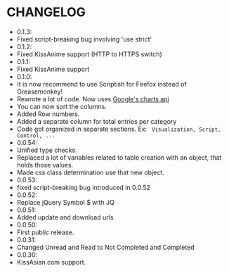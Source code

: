 # CHANGELOG  
- 0.1.3:
 - Fixed script-breaking bug involving 'use strict'
- 0.1.2:
 - Fixed KissAnime support (HTTP to HTTPS switch)
- 0.1.1:
 - Fixed KissAnime support
- 0.1.0:
 - It is now recommend to use Scriptish for Firefox instead of Greasemonkey!
 - Rewrote a lot of code. Now uses [Google's charts api](https://developers.google.com/chart/)
 - You can now sort the columns.
 - Added Row numbers.
 - Added a separate column for total entries per category
 - Code got organized in separate sections. Ex: ``` Visualization, Script, Control, ...```
- 0.0.54:
 - Unified type checks.
 - Replaced a lot of variables related to table creation with an object, that holds those values.
 - Made css class determination use that new object.  
- 0.0.53:  
 - fixed script-breaking bug introduced in 0.0.52  
- 0.0.52:  
 - Replace jQuery Symbol $ with JQ  
- 0.0.51:  
 - Added update and download urls  
- 0.0.50:  
 - First public release.  
- 0.0.31:  
 - Changed Unread and Read to Not Completed and Completed  
- 0.0.30:  
 - KissAsian.com support.  
